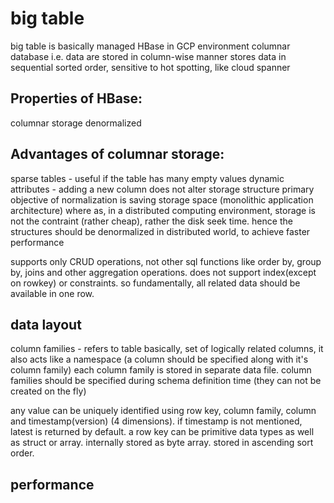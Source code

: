 # big table
big table is basically managed HBase in GCP environment
columnar database i.e. data are stored in column-wise manner
stores data in sequential sorted order, sensitive to hot spotting, like cloud spanner

## Properties of HBase:
columnar storage
denormalized

## Advantages of columnar storage:
sparse tables - useful if the table has many empty values
dynamic attributes - adding a new column does not alter storage structure
primary objective of normalization is saving storage space (monolithic application architecture)
where as, in a distributed computing environment, storage is not the contraint (rather cheap), rather the disk seek time. hence the structures should be denormalized in distributed world, to achieve faster performance

supports only CRUD operations, not other sql functions like order by, group by, joins and other aggregation operations. 
does not support index(except on rowkey) or constraints. so fundamentally, all related data should be available in one row.

## data layout
column families - refers to table basically, set of logically related columns, it also acts like a namespace (a column should be specified along with it's column family)
each column family is stored in separate data file. column families should be specified during schema definition time (they can not be created on the fly)

any value can be uniquely identified using row key, column family, column and timestamp(version) (4 dimensions). if timestamp is not mentioned, latest is returned by default.
a row key can be primitive data types as well as struct or array. internally stored as byte array. stored in ascending sort order.

## performance


